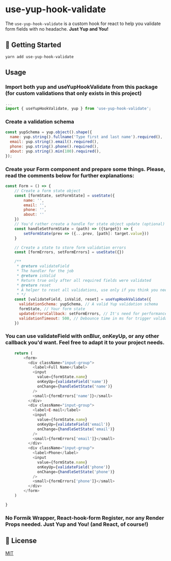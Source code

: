 # use-yup-hook-validate

The `use-yup-hook-validate` is a custom hook for react to help you validate form fields with no headache.
**Just Yup and You!**

## 🚀 Getting Started

```
yarn add use-yup-hook-validate
```

## Usage

### Import both **yup** and **useYupHookValidate** from this package (for custom validations that only exists in this project)

```javascript
...
import { useYupHookValidate, yup } from 'use-yup-hook-validate';
```

### Create a validation schema

```javascript
const yupSchema = yup.object().shape({
  name: yup.string().fullname('Type first and last name').required(),
  email: yup.string().email().required(),
  phone: yup.string().phone().required(),
  about: yup.string().min(100).required(),
});
```

### Create your Form component and prepare some things. Please, read the comments below for further explanations:

```javascript
const Form = () => {
    // Create a form state object
    const [formState, setFormState] = useState({
        name: '',
        email: '',
        phone: '',
        about: ''
    })
    // You'd rather create a handle for state object update (optional)
    const handleSetFormState = (path) => ({target}) => {
        setFormState(prev => ({...prev, [path]: target.value}))
    }

    // Create a state to store form validation errors
    const [formErrors, setFormErrors] = useState({})

    /**
     * @return validateField
     * The handler for the job
     * @return isValid
     * Return true only after all required fields were validated
     * @return reset
     * A helper to reset all validations, use only if you think you need.
     * */
    const [validateField, isValid, reset] = useYupHookValidate({
      validationSchema: yupSchema, // A valid Yup validation schema
      formState, // Your form state
      updateErrorsCallback: setFormErrors, // It's need for performance improvement for large form components
      validationTimeout: 500, // Debounce time in ms for trigger validateField (default: 300)
    })
```

### You can use validateField with onBlur, onKeyUp, or any other callback you'd want. Feel free to adapt it to your project needs.

```javascript
    return (
        <form>
          <div className="input-group">
            <label>Full Name</label>
            <input
              value={formState.name}
              onKeyUp={validateField('name')}
              onChange={handleSetState('name')}
            />
            <small>{formErrors['name']}</small>
          </div>
          <div className="input-group">
            <label>E-mail</label>
            <input
              value={formState.name}
              onKeyUp={validateField('email')}
              onChange={handleSetState('email')}
            />
            <small>{formErrors['email']}</small>
          </div>
          <div className="input-group">
            <label>Phone</label>
            <input
              value={formState.name}
              onKeyUp={validateField('phone')}
              onChange={handleSetState('phone')}
            />
            <small>{formErrors['phone']}</small>
          </div>
        </form>
    )

}
```

### No **Formik Wrapper**, **React-hook-form Register**, nor any **Render Props** needed. **Just Yup and You!** (and React, of course!)

## 📝 License

[MIT](https://choosealicense.com/licenses/mit/)
